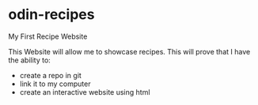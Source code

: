# odin-recipes
My First Recipe Website

This Website will allow me to showcase recipes. This will prove that I have the ability to:
- create a repo in git
- link it to my computer
- create an interactive website using html